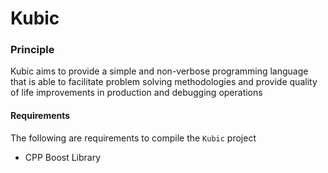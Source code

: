 <!--
  TODO -- clean and refine README to include more information about the core essence of Kubic,
          language snippets, requirements, how to compile, etc...
  -->

# Kubic

### Principle
Kubic aims to provide a simple and non-verbose programming language that is able to facilitate
problem solving methodologies and provide quality of life improvements in production and debugging
operations


#### Requirements
The following are requirements to compile the `Kubic` project
*  CPP Boost Library

